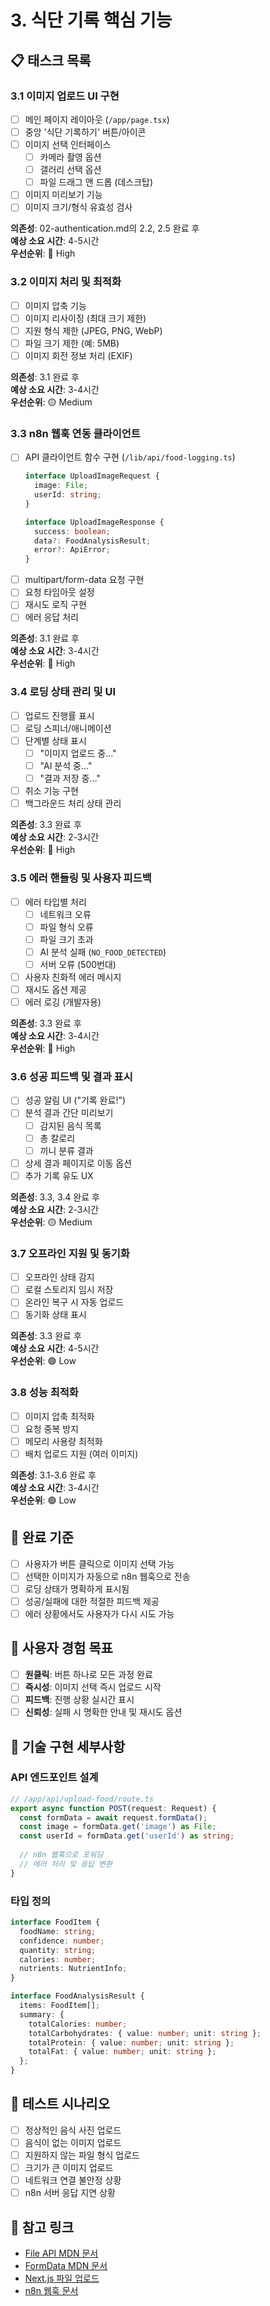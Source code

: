 # 3. 식단 기록 핵심 기능

## 📋 태스크 목록

### 3.1 이미지 업로드 UI 구현
- [ ] 메인 페이지 레이아웃 (`/app/page.tsx`)
- [ ] 중앙 '식단 기록하기' 버튼/아이콘
- [ ] 이미지 선택 인터페이스
  - [ ] 카메라 촬영 옵션
  - [ ] 갤러리 선택 옵션
  - [ ] 파일 드래그 앤 드롭 (데스크탑)
- [ ] 이미지 미리보기 기능
- [ ] 이미지 크기/형식 유효성 검사

**의존성**: 02-authentication.md의 2.2, 2.5 완료 후  
**예상 소요 시간**: 4-5시간  
**우선순위**: 🔴 High

### 3.2 이미지 처리 및 최적화
- [ ] 이미지 압축 기능
- [ ] 이미지 리사이징 (최대 크기 제한)
- [ ] 지원 형식 제한 (JPEG, PNG, WebP)
- [ ] 파일 크기 제한 (예: 5MB)
- [ ] 이미지 회전 정보 처리 (EXIF)

**의존성**: 3.1 완료 후  
**예상 소요 시간**: 3-4시간  
**우선순위**: 🟡 Medium

### 3.3 n8n 웹훅 연동 클라이언트
- [ ] API 클라이언트 함수 구현 (`/lib/api/food-logging.ts`)
  ```typescript
  interface UploadImageRequest {
    image: File;
    userId: string;
  }
  
  interface UploadImageResponse {
    success: boolean;
    data?: FoodAnalysisResult;
    error?: ApiError;
  }
  ```
- [ ] multipart/form-data 요청 구현
- [ ] 요청 타임아웃 설정
- [ ] 재시도 로직 구현
- [ ] 에러 응답 처리

**의존성**: 3.1 완료 후  
**예상 소요 시간**: 3-4시간  
**우선순위**: 🔴 High

### 3.4 로딩 상태 관리 및 UI
- [ ] 업로드 진행률 표시
- [ ] 로딩 스피너/애니메이션
- [ ] 단계별 상태 표시
  - [ ] "이미지 업로드 중..."
  - [ ] "AI 분석 중..."
  - [ ] "결과 저장 중..."
- [ ] 취소 기능 구현
- [ ] 백그라운드 처리 상태 관리

**의존성**: 3.3 완료 후  
**예상 소요 시간**: 2-3시간  
**우선순위**: 🔴 High

### 3.5 에러 핸들링 및 사용자 피드백
- [ ] 에러 타입별 처리
  - [ ] 네트워크 오류
  - [ ] 파일 형식 오류
  - [ ] 파일 크기 초과
  - [ ] AI 분석 실패 (`NO_FOOD_DETECTED`)
  - [ ] 서버 오류 (500번대)
- [ ] 사용자 친화적 에러 메시지
- [ ] 재시도 옵션 제공
- [ ] 에러 로깅 (개발자용)

**의존성**: 3.3 완료 후  
**예상 소요 시간**: 3-4시간  
**우선순위**: 🔴 High

### 3.6 성공 피드백 및 결과 표시
- [ ] 성공 알림 UI ("기록 완료!")
- [ ] 분석 결과 간단 미리보기
  - [ ] 감지된 음식 목록
  - [ ] 총 칼로리
  - [ ] 끼니 분류 결과
- [ ] 상세 결과 페이지로 이동 옵션
- [ ] 추가 기록 유도 UX

**의존성**: 3.3, 3.4 완료 후  
**예상 소요 시간**: 2-3시간  
**우선순위**: 🟡 Medium

### 3.7 오프라인 지원 및 동기화
- [ ] 오프라인 상태 감지
- [ ] 로컬 스토리지 임시 저장
- [ ] 온라인 복구 시 자동 업로드
- [ ] 동기화 상태 표시

**의존성**: 3.3 완료 후  
**예상 소요 시간**: 4-5시간  
**우선순위**: 🟢 Low

### 3.8 성능 최적화
- [ ] 이미지 압축 최적화
- [ ] 요청 중복 방지
- [ ] 메모리 사용량 최적화
- [ ] 배치 업로드 지원 (여러 이미지)

**의존성**: 3.1-3.6 완료 후  
**예상 소요 시간**: 3-4시간  
**우선순위**: 🟢 Low

## 🎯 완료 기준
- [ ] 사용자가 버튼 클릭으로 이미지 선택 가능
- [ ] 선택한 이미지가 자동으로 n8n 웹훅으로 전송
- [ ] 로딩 상태가 명확하게 표시됨
- [ ] 성공/실패에 대한 적절한 피드백 제공
- [ ] 에러 상황에서도 사용자가 다시 시도 가능

## 📱 사용자 경험 목표
- [ ] **원클릭**: 버튼 하나로 모든 과정 완료
- [ ] **즉시성**: 이미지 선택 즉시 업로드 시작
- [ ] **피드백**: 진행 상황 실시간 표시
- [ ] **신뢰성**: 실패 시 명확한 안내 및 재시도 옵션

## 🔧 기술 구현 세부사항

### API 엔드포인트 설계
```typescript
// /app/api/upload-food/route.ts
export async function POST(request: Request) {
  const formData = await request.formData();
  const image = formData.get('image') as File;
  const userId = formData.get('userId') as string;
  
  // n8n 웹훅으로 포워딩
  // 에러 처리 및 응답 변환
}
```

### 타입 정의
```typescript
interface FoodItem {
  foodName: string;
  confidence: number;
  quantity: string;
  calories: number;
  nutrients: NutrientInfo;
}

interface FoodAnalysisResult {
  items: FoodItem[];
  summary: {
    totalCalories: number;
    totalCarbohydrates: { value: number; unit: string };
    totalProtein: { value: number; unit: string };
    totalFat: { value: number; unit: string };
  };
}
```

## 📝 테스트 시나리오
- [ ] 정상적인 음식 사진 업로드
- [ ] 음식이 없는 이미지 업로드
- [ ] 지원하지 않는 파일 형식 업로드
- [ ] 크기가 큰 이미지 업로드
- [ ] 네트워크 연결 불안정 상황
- [ ] n8n 서버 응답 지연 상황

## 🔗 참고 링크
- [File API MDN 문서](https://developer.mozilla.org/en-US/docs/Web/API/File)
- [FormData MDN 문서](https://developer.mozilla.org/en-US/docs/Web/API/FormData)
- [Next.js 파일 업로드](https://nextjs.org/docs/app/building-your-application/routing/route-handlers#formdata)
- [n8n 웹훅 문서](https://docs.n8n.io/integrations/builtin/core-nodes/n8n-nodes-base.webhook/)

